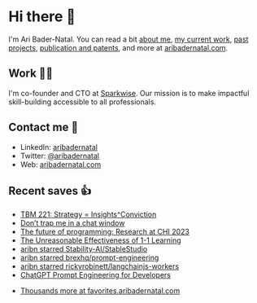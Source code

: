 # Hi there  👋

I'm Ari Bader-Natal. You can read a bit [about me](https://aribadernatal.com), [my current work](https://aribadernatal.com/projects/Sparkwise/), [past projects](https://aribadernatal.com/projects/), [publication and patents](https://aribadernatal.com/publications), and more at [aribadernatal.com](https://aribadernatal.com).

## Work  👨‍💻

I'm co-founder and CTO at [Sparkwise](https://sparkwise.co). Our mission is to make impactful skill-building accessible to all professionals.

## Contact me  💬 

- LinkedIn: [aribadernatal](https://linkedin.com/in/aribadernatal)
- Twitter: [@aribadernatal](https://twitter.com/aribadernatal)
- Web: [aribadernatal.com](https://aribadernatal.com)

## Recent saves  👍

<!--START_SECTION:feed-->
* [TBM 221: Strategy &#x3D; Insights^Conviction](https:&#x2F;&#x2F;favorites.aribadernatal.com&#x2F;pocket-favorites&#x2F;2023&#x2F;05&#x2F;tbm-221-strategy-insightsconviction&#x2F;)
* [Don’t trap me in a chat window](https:&#x2F;&#x2F;favorites.aribadernatal.com&#x2F;pocket-favorites&#x2F;2023&#x2F;05&#x2F;dont-trap-me-in-a-chat-window&#x2F;)
* [The future of programming: Research at CHI 2023](https:&#x2F;&#x2F;favorites.aribadernatal.com&#x2F;pocket-favorites&#x2F;2023&#x2F;05&#x2F;the-future-of-programming-research-at-chi-2023&#x2F;)
* [The Unreasonable Effectiveness of 1-1 Learning](https:&#x2F;&#x2F;favorites.aribadernatal.com&#x2F;pocket-favorites&#x2F;2023&#x2F;05&#x2F;the-unreasonable-effectiveness-of-1-1-learning&#x2F;)
* [aribn starred Stability-AI&#x2F;StableStudio](https:&#x2F;&#x2F;favorites.aribadernatal.com&#x2F;github-favorites&#x2F;2023&#x2F;05&#x2F;aribn-starred-stability-ai-stablestudio&#x2F;)
* [aribn starred brexhq&#x2F;prompt-engineering](https:&#x2F;&#x2F;favorites.aribadernatal.com&#x2F;github-favorites&#x2F;2023&#x2F;05&#x2F;aribn-starred-brexhq-prompt-engineering&#x2F;)
* [aribn starred rickyrobinett&#x2F;langchainjs-workers](https:&#x2F;&#x2F;favorites.aribadernatal.com&#x2F;github-favorites&#x2F;2023&#x2F;05&#x2F;aribn-starred-rickyrobinett-langchainjs-workers&#x2F;)
* [ChatGPT Prompt Engineering for Developers](https:&#x2F;&#x2F;favorites.aribadernatal.com&#x2F;pocket-favorites&#x2F;2023&#x2F;05&#x2F;chatgpt-prompt-engineering-for-developers&#x2F;)
<!--END_SECTION:feed-->
* [Thousands more at favorites.aribadernatal.com](https://favorites.aribadernatal.com)
